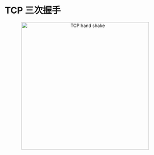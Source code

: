 # TCP 三次握手
<p align="center">
  <a href="https://nodejs.org/">
    <img alt="TCP hand shake" src="http://geesugar.github.io/doc/images/tcp_hand_shake.png" width="400"/>
  </a>
</p>
